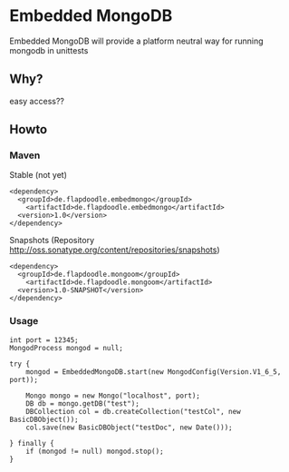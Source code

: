 # Embedded MongoDB

Embedded MongoDB will provide a platform neutral way for running mongodb in unittests

## Why?

easy access??

## Howto

### Maven

Stable (not yet)

	<dependency>
	  <groupId>de.flapdoodle.embedmongo</groupId>
		<artifactId>de.flapdoodle.embedmongo</artifactId>
	  <version>1.0</version>
	</dependency>

Snapshots (Repository http://oss.sonatype.org/content/repositories/snapshots)

	<dependency>
	  <groupId>de.flapdoodle.mongoom</groupId>
		<artifactId>de.flapdoodle.mongoom</artifactId>
	  <version>1.0-SNAPSHOT</version>
	</dependency>


### Usage

	int port = 12345;
	MongodProcess mongod = null;

	try {
		mongod = EmbeddedMongoDB.start(new MongodConfig(Version.V1_6_5, port));

		Mongo mongo = new Mongo("localhost", port);
		DB db = mongo.getDB("test");
		DBCollection col = db.createCollection("testCol", new BasicDBObject());
		col.save(new BasicDBObject("testDoc", new Date()));

	} finally {
		if (mongod != null)	mongod.stop();
	}


